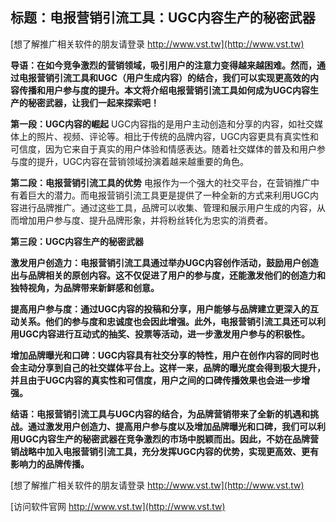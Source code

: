 ## **标题：电报营销引流工具：UGC内容生产的秘密武器**

[想了解推广相关软件的朋友请登录 http://www.vst.tw](http://www.vst.tw)

**导语：在如今竞争激烈的营销领域，吸引用户的注意力变得越来越困难。然而，通过电报营销引流工具和UGC（用户生成内容）的结合，我们可以实现更高效的内容传播和用户参与度的提升。本文将介绍电报营销引流工具如何成为UGC内容生产的秘密武器，让我们一起来探索吧！**

**第一段：UGC内容的崛起**
UGC内容指的是用户主动创造和分享的内容，如社交媒体上的照片、视频、评论等。相比于传统的品牌内容，UGC内容更具有真实性和可信度，因为它来自于真实的用户体验和情感表达。随着社交媒体的普及和用户参与度的提升，UGC内容在营销领域扮演着越来越重要的角色。

**第二段：电报营销引流工具的优势**
电报作为一个强大的社交平台，在营销推广中有着巨大的潜力。而电报营销引流工具更是提供了一种全新的方式来利用UGC内容进行品牌推广。通过这些工具，品牌可以收集、管理和展示用户生成的内容，从而增加用户参与度、提升品牌形象，并将粉丝转化为忠实的消费者。

**第三段：UGC内容生产的秘密武器**

**激发用户创造力：电报营销引流工具通过举办UGC内容创作活动，鼓励用户创造出与品牌相关的原创内容。这不仅促进了用户的参与度，还能激发他们的创造力和独特视角，为品牌带来新鲜感和创意。**

**提高用户参与度：通过UGC内容的投稿和分享，用户能够与品牌建立更深入的互动关系。他们的参与度和忠诚度也会因此增强。此外，电报营销引流工具还可以利用UGC内容进行互动式的抽奖、投票等活动，进一步激发用户参与的积极性。**

**增加品牌曝光和口碑：UGC内容具有社交分享的特性，用户在创作内容的同时也会主动分享到自己的社交媒体平台上。这样一来，品牌的曝光度会得到极大提升，并且由于UGC内容的真实性和可信度，用户之间的口碑传播效果也会进一步增强。**

**结语：电报营销引流工具与UGC内容的结合，为品牌营销带来了全新的机遇和挑战。通过激发用户创造力、提高用户参与度以及增加品牌曝光和口碑，我们可以利用UGC内容生产的秘密武器在竞争激烈的市场中脱颖而出。因此，不妨在品牌营销战略中加入电报营销引流工具，充分发挥UGC内容的优势，实现更高效、更有影响力的品牌传播。**

[想了解推广相关软件的朋友请登录 http://www.vst.tw](http://www.vst.tw)


[访问软件官网 http://www.vst.tw](http://www.vst.tw)
